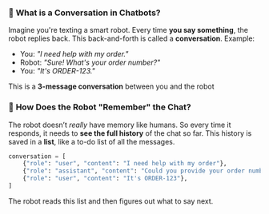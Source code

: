 ### 🧠 **What is a Conversation in Chatbots?**
Imagine you're texting a smart robot. Every time **you say something**, the robot replies back. This back-and-forth is called a **conversation**.
Example:
- You: _"I need help with my order."_
- Robot: _"Sure! What's your order number?"_
- You: _"It's ORDER-123."_

This is a **3-message conversation** between you and the robot
### 🧾 **How Does the Robot "Remember" the Chat?**

The robot doesn’t _really_ have memory like humans. So every time it responds, it needs to **see the full history** of the chat so far. This history is saved in a **list**, like a to-do list of all the messages.

```python
conversation = [
    {"role": "user", "content": "I need help with my order"},
    {"role": "assistant", "content": "Could you provide your order number?"},
    {"role": "user", "content": "It's ORDER-123"},
]
```

The robot reads this list and then figures out what to say next.